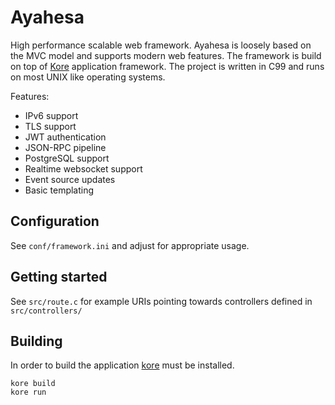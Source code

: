 # Ayahesa

High performance scalable web framework. Ayahesa is loosely based on the MVC model and supports modern web features. The framework is build on top of [Kore](https://github.com/jorisvink/kore) application framework. The project is written in C99 and runs on most UNIX like operating systems.

Features:
* IPv6 support
* TLS support
* JWT authentication
* JSON-RPC pipeline
* PostgreSQL support
* Realtime websocket support
* Event source updates
* Basic templating

## Configuration

See `conf/framework.ini` and adjust for appropriate usage.

## Getting started

See `src/route.c` for example URIs pointing towards controllers defined in `src/controllers/`

## Building

In order to build the application [kore](https://github.com/jorisvink/kore) must be installed.
```
kore build
kore run
```
